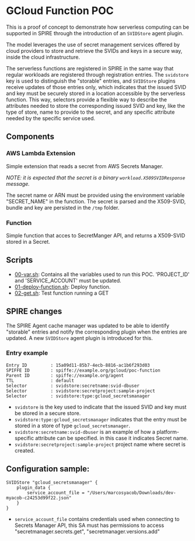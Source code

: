 # GCloud Function POC

This is a proof of concept to demonstrate how serverless computing can be supported in SPIRE through the introduction of an `SVIDStore` agent plugin.

The model leverages the use of secret management services offered by cloud providers to store and retrieve the SVIDs and keys in a secure way, inside the cloud infrastructure.

The serverless functions are registered in SPIRE in the same way that regular workloads are registered through registration entries. The `svidstore` key is used to distinguish the "storable" entries, and `SVIDStore` plugins receive updates of those entries only, which indicates that the issued SVID and key must be securely stored in a location accessible by the serverless function. This way, selectors provide a flexible way to describe the attributes needed to store the corresponding issued SVID and key, like the type of store, name to provide to the secret, and any specific attribute needed by the specific service used.

## Components

### AWS Lambda Extension

Simple extension that reads a secret from AWS Secrets Manager.

*NOTE: it is expected that the secret is a binary `workload.X509SVIDResponse` message.*

The secret name or ARN must be provided using the environment variable "SECRET_NAME" in the function. 
The secret is parsed and the X509-SVID, bundle and key are persisted in the `/tmp` folder.

### Function

Simple function that acces to SecretManger API, and returns a X509-SVID stored in a Secret.

## Scripts

* [00-var.sh](./00-vars.sh): Contains all the variables used to run this POC. 'PROJECT_ID' and 'SERVICE_ACCOUNT' must be updated.
* [01-deploy-function.sh](./01-deploy-functions.sh): Deploy function.
* [02-get.sh](./02-get.sh): Test function running a GET

## SPIRE changes

The SPIRE Agent cache manager was updated to be able to identify "storable" entries and notify the corresponding plugin when the entries are updated. A new `SVIDStore` agent plugin is introduced for this.

### Entry example

```
Entry ID         : 15a09d11-85b7-4ecb-8816-ac1b6f293d03
SPIFFE ID        : spiffe://example.org/gcloud/poc-function
Parent ID        : spiffe://example.org/agent
TTL              : default 
Selector         : svidstore:secretname:svid-dbuser
Selector         : svidstore:secretproject:sample-project
Selector         : svidstore:type:gcloud_secretsmanager
```

* `svidstore` is the key used to indicate that the issued SVID and key must be stored in a secure store.
* `svidstore:type:gcloud_secretsmanager` indicates that the entry must be stored in a store of type `gcloud_secretsmanager`.
* `svidstore:secretname:svid-dbuser` is an example of how a platform-specific attribute can be specified. in this case it indicates Secret name.
* `svidstore:secretproject:sample-project` project name where secret is created.

## Configuration sample:

```
SVIDStore "gcloud_secretsmanager" {
    plugin_data {
    	service_account_file = "/Users/marcosyacob/Downloads/dev-myacob-c24253d99f22.json"
    }
}
```

* `service_account_file` contains credentials used when connecting to Secrets Manager API, this SA must has permissions to access "secretmanager.secrets.get", "secretmanager.versions.add"

